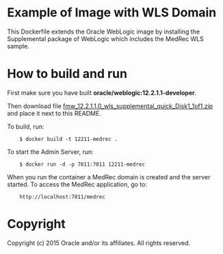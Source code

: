 Example of Image with WLS Domain
================================
This Dockerfile extends the Oracle WebLogic image by installing the Supplemental package of WebLogic which includes the MedRec WLS sample.

# How to build and run
First make sure you have built **oracle/weblogic:12.2.1.1-developer**. 

Then download file [fmw_12.2.1.1.0_wls_supplemental_quick_Disk1_1of1.zip](http://www.oracle.com/technetwork/middleware/weblogic/downloads/wls-for-dev-1703574.html) and place it next to this README.

To build, run:

        $ docker build -t 12211-medrec .

To start the Admin Server, run:

        $ docker run -d -p 7011:7011 12211-medrec

When you run the container a MedRec domain is created and the server started. To access the MedRec application, go to:

        http://localhost:7011/medrec

# Copyright
Copyright (c) 2015 Oracle and/or its affiliates. All rights reserved.

